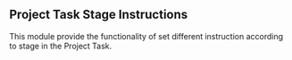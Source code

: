 Project Task Stage Instructions
-------------------------------

This module provide the functionality of set different instruction according to stage in the Project Task.


